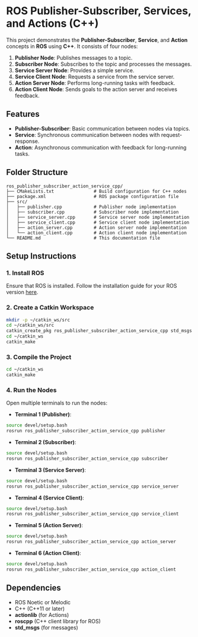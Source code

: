 
# ROS Publisher-Subscriber, Services, and Actions (C++)

This project demonstrates the **Publisher-Subscriber**, **Service**, and **Action** concepts in **ROS** using **C++**. It consists of four nodes:
1. **Publisher Node**: Publishes messages to a topic.
2. **Subscriber Node**: Subscribes to the topic and processes the messages.
3. **Service Server Node**: Provides a simple service.
4. **Service Client Node**: Requests a service from the service server.
5. **Action Server Node**: Performs long-running tasks with feedback.
6. **Action Client Node**: Sends goals to the action server and receives feedback.

## **Features**
- **Publisher-Subscriber**: Basic communication between nodes via topics.
- **Service**: Synchronous communication between nodes with request-response.
- **Action**: Asynchronous communication with feedback for long-running tasks.

## **Folder Structure**
```
ros_publisher_subscriber_action_service_cpp/
├── CMakeLists.txt               # Build configuration for C++ nodes
├── package.xml                  # ROS package configuration file
├── src/
│   ├── publisher.cpp            # Publisher node implementation
│   ├── subscriber.cpp           # Subscriber node implementation
│   ├── service_server.cpp       # Service server node implementation
│   ├── service_client.cpp       # Service client node implementation
│   ├── action_server.cpp        # Action server node implementation
│   └── action_client.cpp        # Action client node implementation
└── README.md                    # This documentation file
```

## **Setup Instructions**

### **1. Install ROS**
Ensure that ROS is installed. Follow the installation guide for your ROS version [here](http://wiki.ros.org/ROS/Installation).

### **2. Create a Catkin Workspace**
```bash
mkdir -p ~/catkin_ws/src
cd ~/catkin_ws/src
catkin_create_pkg ros_publisher_subscriber_action_service_cpp std_msgs roscpp actionlib
cd ~/catkin_ws
catkin_make
```

### **3. Compile the Project**
```bash
cd ~/catkin_ws
catkin_make
```

### **4. Run the Nodes**
Open multiple terminals to run the nodes:

- **Terminal 1 (Publisher)**:
```bash
source devel/setup.bash
rosrun ros_publisher_subscriber_action_service_cpp publisher
```

- **Terminal 2 (Subscriber)**:
```bash
source devel/setup.bash
rosrun ros_publisher_subscriber_action_service_cpp subscriber
```

- **Terminal 3 (Service Server)**:
```bash
source devel/setup.bash
rosrun ros_publisher_subscriber_action_service_cpp service_server
```

- **Terminal 4 (Service Client)**:
```bash
source devel/setup.bash
rosrun ros_publisher_subscriber_action_service_cpp service_client
```

- **Terminal 5 (Action Server)**:
```bash
source devel/setup.bash
rosrun ros_publisher_subscriber_action_service_cpp action_server
```

- **Terminal 6 (Action Client)**:
```bash
source devel/setup.bash
rosrun ros_publisher_subscriber_action_service_cpp action_client
```

## **Dependencies**
- ROS Noetic or Melodic
- C++ (C++11 or later)
- **actionlib** (for Actions)
- **roscpp** (C++ client library for ROS)
- **std_msgs** (for messages)


